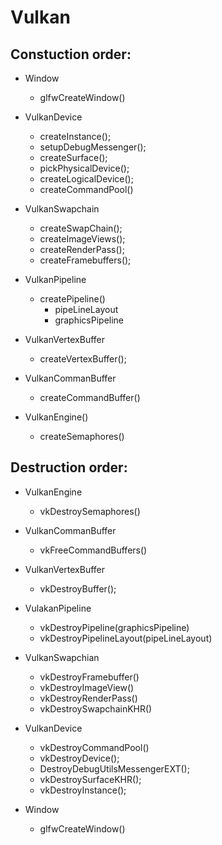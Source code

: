 # Vulkan

 ##  Constuction order:


- Window
  - glfwCreateWindow()

- VulkanDevice
  - createInstance();
  - setupDebugMessenger();
  - createSurface();
  - pickPhysicalDevice();
  - createLogicalDevice();
  - createCommandPool()

- VulkanSwapchain
  - createSwapChain();
  - createImageViews();
  - createRenderPass();
  - createFramebuffers();

- VulkanPipeline
  - createPipeline()
    - pipeLineLayout
    - graphicsPipeline

- VulkanVertexBuffer
  - createVertexBuffer();

- VulkanCommanBuffer
  - createCommandBuffer()

- VulkanEngine()
  - createSemaphores()

 ## Destruction order:

- VulkanEngine
  - vkDestroySemaphores()
  
- VulkanCommanBuffer
  - vkFreeCommandBuffers()

- VulkanVertexBuffer
  - vkDestroyBuffer();

- VulakanPipeline
  - vkDestroyPipeline(graphicsPipeline)
  - vkDestroyPipelineLayout(pipeLineLayout)

- VulkanSwapchian
  - vkDestroyFramebuffer()
  - vkDestroyImageView()
  - vkDestroyRenderPass()
  - vkDestroySwapchainKHR()

- VulkanDevice       
  - vkDestroyCommandPool()
  - vkDestroyDevice();
  - DestroyDebugUtilsMessengerEXT();
  - vkDestroySurfaceKHR();
  - vkDestroyInstance();

- Window
  - glfwCreateWindow()


